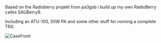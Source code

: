 Based on the Radioberry projekt from pa3gsb i build up my own RadioBerry calles SAUBerry9.

Including an ATU-100, 50W PA and some other stuff for running a complete TRX.

![CaseFront](front_draft.png)
